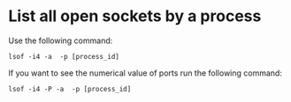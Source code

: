 # List all open sockets by a process
Use the following command:

```
lsof -i4 -a  -p [process_id]
``` 

If you want to see the numerical value of ports run the following command:

```
lsof -i4 -P -a  -p [process_id]
``` 
